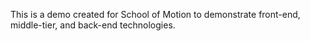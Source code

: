 This is a demo created for School of Motion to demonstrate front-end, middle-tier, and back-end technologies.